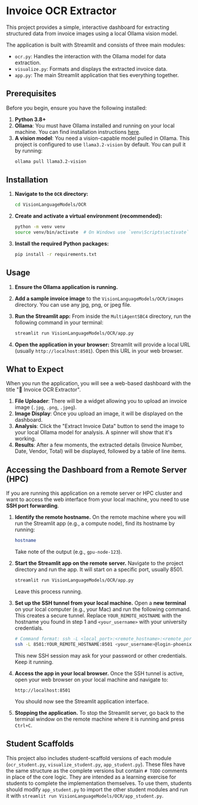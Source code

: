 # Invoice OCR Extractor

This project provides a simple, interactive dashboard for extracting structured data from invoice images using a local Ollama vision model.

The application is built with Streamlit and consists of three main modules:
- `ocr.py`: Handles the interaction with the Ollama model for data extraction.
- `visualize.py`: Formats and displays the extracted invoice data.
- `app.py`: The main Streamlit application that ties everything together.

## Prerequisites

Before you begin, ensure you have the following installed:

1.  **Python 3.8+**
2.  **Ollama**: You must have Ollama installed and running on your local machine. You can find installation instructions [here](https://ollama.com/).
3.  **A vision model**: You need a vision-capable model pulled in Ollama. This project is configured to use `llama3.2-vision` by default. You can pull it by running:
    ```bash
    ollama pull llama3.2-vision
    ```

## Installation

1.  **Navigate to the `OCR` directory:**
    ```bash
    cd VisionLanguageModels/OCR
    ```

2.  **Create and activate a virtual environment (recommended):**
    ```bash
    python -m venv venv
    source venv/bin/activate  # On Windows use `venv\Scripts\activate`
    ```

3.  **Install the required Python packages:**
    ```bash
    pip install -r requirements.txt
    ```

## Usage

1.  **Ensure the Ollama application is running.**

2.  **Add a sample invoice image** to the `VisionLanguageModels/OCR/images` directory. You can use any jpg, png, or jpeg file.

3.  **Run the Streamlit app:**
    From inside the `MultiAgentSBC4` directory, run the following command in your terminal:
    ```bash
    streamlit run VisionLanguageModels/OCR/app.py
    ```

4.  **Open the application in your browser:**
    Streamlit will provide a local URL (usually `http://localhost:8501`). Open this URL in your web browser.

## What to Expect

When you run the application, you will see a web-based dashboard with the title "🧾 Invoice OCR Extractor".

1.  **File Uploader**: There will be a widget allowing you to upload an invoice image (`.jpg`, `.png`, `.jpeg`).
2.  **Image Display**: Once you upload an image, it will be displayed on the dashboard.
3.  **Analysis**: Click the "Extract Invoice Data" button to send the image to your local Ollama model for analysis. A spinner will show that it's working.
4.  **Results**: After a few moments, the extracted details (Invoice Number, Date, Vendor, Total) will be displayed, followed by a table of line items.

## Accessing the Dashboard from a Remote Server (HPC)

If you are running this application on a remote server or HPC cluster and want to access the web interface from your local machine, you need to use **SSH port forwarding**.

1.  **Identify the remote hostname.**
    On the remote machine where you will run the Streamlit app (e.g., a compute node), find its hostname by running:
    ```bash
    hostname
    ```
    Take note of the output (e.g., `gpu-node-123`).

2.  **Start the Streamlit app on the remote server.**
    Navigate to the project directory and run the app. It will start on a specific port, usually 8501.
    ```bash
    streamlit run VisionLanguageModels/OCR/app.py
    ```
    Leave this process running.

3.  **Set up the SSH tunnel from your local machine.**
    Open a **new terminal** on your local computer (e.g., your Mac) and run the following command. This creates a secure tunnel. Replace `YOUR_REMOTE_HOSTNAME` with the hostname you found in step 1 and `<your_username>` with your university credentials.

    ```bash
    # Command format: ssh -L <local_port>:<remote_hostname>:<remote_port> <your_ssh_login>
    ssh -L 8501:YOUR_REMOTE_HOSTNAME:8501 <your_username>@login-phoenix.pace.gatech.edu
    ```
    This new SSH session may ask for your password or other credentials. Keep it running.

4.  **Access the app in your local browser.**
    Once the SSH tunnel is active, open your web browser on your local machine and navigate to:
    ```
    http://localhost:8501
    ```
    You should now see the Streamlit application interface.

5.  **Stopping the application.**
    To stop the Streamlit server, go back to the terminal window on the remote machine where it is running and press `Ctrl+C`.

## Student Scaffolds

This project also includes student-scaffold versions of each module (`ocr_student.py`, `visualize_student.py`, `app_student.py`). These files have the same structure as the complete versions but contain `# TODO` comments in place of the core logic. They are intended as a learning exercise for students to complete the implementation themselves. To use them, students should modify `app_student.py` to import the other student modules and run it with `streamlit run VisionLanguageModels/OCR/app_student.py`.
